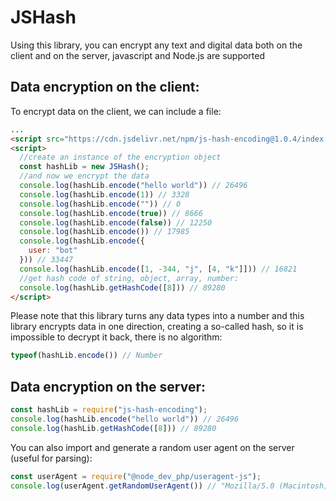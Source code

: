 # JSHash

Using this library, you can encrypt any text and digital data both on the client and on the server, javascript and Node.js are supported

## Data encryption on the client:
To encrypt data on the client, we can include a file:
```html
...
<script src="https://cdn.jsdelivr.net/npm/js-hash-encoding@1.0.4/index.min.js"></script>
<script>
  //create an instance of the encryption object
  const hashLib = new JSHash();
  //and now we encrypt the data
  console.log(hashLib.encode("hello world")) // 26496
  console.log(hashLib.encode(1)) // 3328
  console.log(hashLib.encode("")) // 0
  console.log(hashLib.encode(true)) // 8666
  console.log(hashLib.encode(false)) // 12250
  console.log(hashLib.encode()) // 17985
  console.log(hashLib.encode({
    user: "bot"
  })) // 33447
  console.log(hashLib.encode([1, -344, "j", [4, "k"]])) // 16821
  //get hash code of string, object, array, number:
  console.log(hashLib.getHashCode([8])) // 89280
</script>
```

Please note that this library turns any data types into a number and this library encrypts data in one direction, creating a so-called hash, so it is impossible to decrypt it back, there is no algorithm:
```js
typeof(hashLib.encode()) // Number
```

## Data encryption on the server:

```js
const hashLib = require("js-hash-encoding");
console.log(hashLib.encode("hello world")) // 26496
console.log(hashLib.getHashCode([8])) // 89280
```

You can also import and generate a random user agent on the server (useful for parsing):
```js
const userAgent = require("@node_dev_php/useragent-js");
console.log(userAgent.getRandomUserAgent()) // "Mozilla/5.0 (Macintosh; Intel Mac OS X 10.9; rv:30.0) Gecko/20100101 Firefox/30.0"
```
